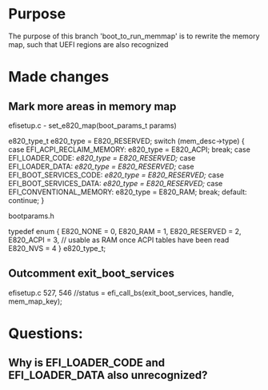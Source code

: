 # Purpose
The purpose of this branch 'boot_to_run_memmap' is to rewrite the memory map, such that UEFI regions are also recognized

# Made changes
## Mark more areas in memory map
efisetup.c - set_e820_map(boot_params_t params)

e820_type_t e820_type = E820_RESERVED;
        switch (mem_desc->type) {
          case EFI_ACPI_RECLAIM_MEMORY:
            e820_type = E820_ACPI;
            break;
          case EFI_LOADER_CODE: *e820_type = E820_RESERVED;*
          case EFI_LOADER_DATA: *e820_type = E820_RESERVED;*
          case EFI_BOOT_SERVICES_CODE: *e820_type = E820_RESERVED;*
          case EFI_BOOT_SERVICES_DATA: *e820_type = E820_RESERVED;*
          case EFI_CONVENTIONAL_MEMORY:
            e820_type = E820_RAM;
            break;
          default:
            continue;
        }

bootparams.h

typedef enum {
    E820_NONE       = 0,
    E820_RAM        = 1,
    E820_RESERVED   = 2,
    E820_ACPI       = 3,    // usable as RAM once ACPI tables have been read
    E820_NVS        = 4
} e820_type_t;

## Outcomment exit_boot_services
efisetup.c
527, 546   //status = efi_call_bs(exit_boot_services, handle, mem_map_key);


# Questions:
## Why is EFI_LOADER_CODE and EFI_LOADER_DATA also unrecognized?